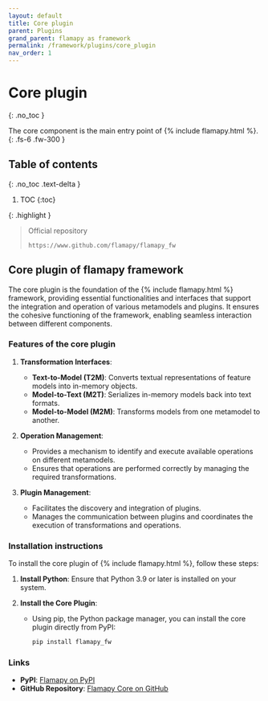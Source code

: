 ```yaml
---
layout: default
title: Core plugin
parent: Plugins
grand_parent: flamapy as framework
permalink: /framework/plugins/core_plugin
nav_order: 1
---
```


# Core plugin
{: .no_toc }


The core component is the main entry point of {% include flamapy.html %}.
{: .fs-6 .fw-300 }

## Table of contents
{: .no_toc .text-delta }

1. TOC
{:toc}

{: .highlight }
> Official repository
>
> ```
> https://www.github.com/flamapy/flamapy_fw
> ```

## Core plugin of flamapy framework

The core plugin is the foundation of the {% include flamapy.html %} framework, providing essential functionalities and interfaces that support the integration and operation of various metamodels and plugins. It ensures the cohesive functioning of the framework, enabling seamless interaction between different components.

### Features of the core plugin

1. **Transformation Interfaces**:
   - **Text-to-Model (T2M)**: Converts textual representations of feature models into in-memory objects.
   - **Model-to-Text (M2T)**: Serializes in-memory models back into text formats.
   - **Model-to-Model (M2M)**: Transforms models from one metamodel to another.

2. **Operation Management**:
   - Provides a mechanism to identify and execute available operations on different metamodels.
   - Ensures that operations are performed correctly by managing the required transformations.

3. **Plugin Management**:
   - Facilitates the discovery and integration of plugins.
   - Manages the communication between plugins and coordinates the execution of transformations and operations.

### Installation instructions

To install the core plugin of {% include flamapy.html %}, follow these steps:

1. **Install Python**: Ensure that Python 3.9 or later is installed on your system.

2. **Install the Core Plugin**:
   - Using pip, the Python package manager, you can install the core plugin directly from PyPI:
     ```bash
     pip install flamapy_fw
     ```

### Links

- **PyPI**: [Flamapy on PyPI](https://pypi.org/project/flamapy/)
- **GitHub Repository**: [Flamapy Core on GitHub](https://github.com/flamapy/flamapy_fw)

